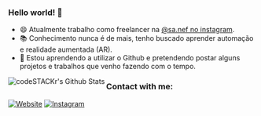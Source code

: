 ### Hello world! 👋

- 😄 Atualmente trabalho como freelancer na [@sa.nef no instagram](https://www.instagram.com/sa.nef/).
- 📚 Conhecimento nunca é de mais, tenho buscado aprender automação e realidade aumentada (AR).
- 💬 Estou aprendendo a utilizar o Github e pretendendo postar alguns projetos e trabalhos que venho fazendo com o tempo.

<img align="left" alt="codeSTACKr's Github Stats" src="https://github-readme-stats.codestackr.vercel.app/api?username=sa-filipe&show_icons=true&hide_border=true" />


### Contact with me:

[![Website](https://img.shields.io/website?label=GitHub%20website&style=for-the-badge&url=https%3A%2F%2Fsa-filipe.github.io)](https://sa-filipe.github.io/)
[![Instagram](https://img.shields.io/website?label=SA.nef&logo=instagram&logoColor=fff&style=for-the-badge&url=https%3A%2F%2Fwww.instagram.com/sa.nef/)](https://www.instagram.com/sa.nef/)
